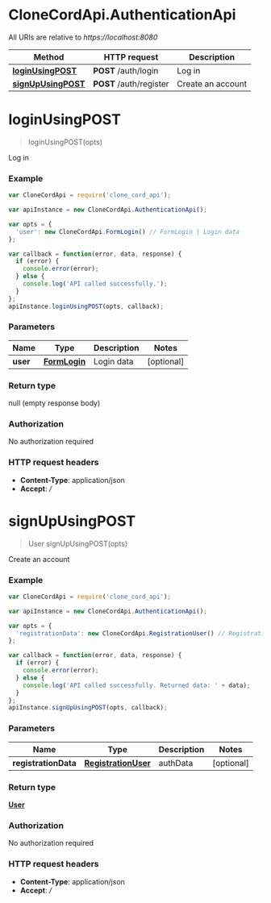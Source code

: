 # CloneCordApi.AuthenticationApi

All URIs are relative to *https://localhost:8080*

Method | HTTP request | Description
------------- | ------------- | -------------
[**loginUsingPOST**](AuthenticationApi.md#loginUsingPOST) | **POST** /auth/login | Log in
[**signUpUsingPOST**](AuthenticationApi.md#signUpUsingPOST) | **POST** /auth/register | Create an account


<a name="loginUsingPOST"></a>
# **loginUsingPOST**
> loginUsingPOST(opts)

Log in

### Example
```javascript
var CloneCordApi = require('clone_cord_api');

var apiInstance = new CloneCordApi.AuthenticationApi();

var opts = { 
  'user': new CloneCordApi.FormLogin() // FormLogin | Login data
};

var callback = function(error, data, response) {
  if (error) {
    console.error(error);
  } else {
    console.log('API called successfully.');
  }
};
apiInstance.loginUsingPOST(opts, callback);
```

### Parameters

Name | Type | Description  | Notes
------------- | ------------- | ------------- | -------------
 **user** | [**FormLogin**](FormLogin.md)| Login data | [optional] 

### Return type

null (empty response body)

### Authorization

No authorization required

### HTTP request headers

 - **Content-Type**: application/json
 - **Accept**: */*

<a name="signUpUsingPOST"></a>
# **signUpUsingPOST**
> User signUpUsingPOST(opts)

Create an account

### Example
```javascript
var CloneCordApi = require('clone_cord_api');

var apiInstance = new CloneCordApi.AuthenticationApi();

var opts = { 
  'registrationData': new CloneCordApi.RegistrationUser() // RegistrationUser | authData
};

var callback = function(error, data, response) {
  if (error) {
    console.error(error);
  } else {
    console.log('API called successfully. Returned data: ' + data);
  }
};
apiInstance.signUpUsingPOST(opts, callback);
```

### Parameters

Name | Type | Description  | Notes
------------- | ------------- | ------------- | -------------
 **registrationData** | [**RegistrationUser**](RegistrationUser.md)| authData | [optional] 

### Return type

[**User**](User.md)

### Authorization

No authorization required

### HTTP request headers

 - **Content-Type**: application/json
 - **Accept**: */*

